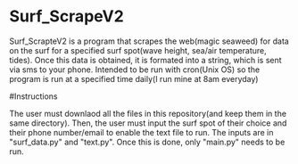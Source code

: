 # Surf_ScrapeV2

Surf_ScrapteV2 is a program that scrapes the web(magic seaweed) for data on the surf for a specified surf spot(wave height, sea/air temperature, tides).
Once this data is obtained, it is formated into a string, which is sent via sms to your phone.
Intended to be run with cron(Unix OS) so the program is run at a specified time daily(I run mine at 8am everyday)

#Instructions

The user must downlaod all the files in this repository(and keep them in the same directory). Then, the user must input the surf spot of their choice and their phone number/email to enable the text file to run. The inputs are in "surf_data.py" and "text.py". Once this is done, only "main.py" needs to be run.
